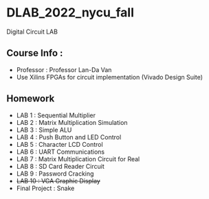 # DLAB_2022_nycu_fall
Digital Circuit LAB 
## Course Info : 
* Professor : Professor Lan-Da Van 
* Use Xilins FPGAs for circuit implementation (Vivado Design Suite)
## Homework
* LAB 1 : Sequential Multiplier
* LAB 2 : Matrix Multiplication Simulation
* LAB 3 : Simple ALU
* LAB 4 : Push Button and LED Control
* LAB 5 : Character LCD Control
* LAB 6 : UART Communications
* LAB 7 : Matrix Multiplication Circuit for Real
* LAB 8 : SD Card Reader Circuit
* LAB 9 : Password Cracking
* ~~LAB 10 : VGA Graphic Display~~
* Final Project : Snake
